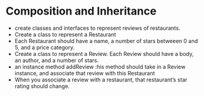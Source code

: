 # Composition and Inheritance

* create classes and interfaces to represent reviews of restaurants.
* Create a class to represent a Restaurant
* Each Restaurant should have a name, a number of stars betweeen 0 and 5, and a price category.
* Create a class to represent a Review. Each Review should have a body, an author, and a number of stars.
* an instance method addReview :his method should take in a Review instance, and associate that review with this Restaurant
* When you associate a review with a restaurant, that restaurant’s star rating should change.

